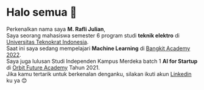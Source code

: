 <!--
**muhammadraflij/muhammadraflij** is a ✨ _special_ ✨ repository because its `README.md` (this file) appears on your GitHub profile.

Here are some ideas to get you started:

- 🔭 I’m currently working on ...
- 🌱 I’m currently learning ...
- 👯 I’m looking to collaborate on ...
- 🤔 I’m looking for help with ...
- 💬 Ask me about ...
- 📫 How to reach me: ...
- 😄 Pronouns: ...
- ⚡ Fun fact: ...
-->
# Halo semua 👋

Perkenalkan nama saya **M. Rafli Julian**,  
Saya seorang mahasiswa semester 6 program studi **teknik elektro** di [Universitas Teknokrat Indonesia](https://teknokrat.ac.id/).  
Saat ini saya sedang mempelajari **Machine Learning** di [Bangkit Academy 2022](https://grow.google/intl/id_id/bangkit/).  
Saya juga lulusan Studi Independen Kampus Merdeka batch 1 **AI for Startup** di [Orbit Future Academy](https://orbitfutureacademy.id/) Tahun 2021.  
Jika kamu tertarik untuk berkenalan denganku, silakan ikuti akun [Linkedin](https://www.linkedin.com/in/muhammadraflij/) ku ya 😊  

